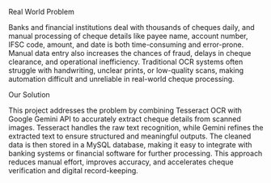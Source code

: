 Real World Problem

Banks and financial institutions deal with thousands of cheques daily, and manual processing of cheque details like payee name, account number, IFSC code, amount, and date is both time-consuming and error-prone. Manual data entry also increases the chances of fraud, delays in cheque clearance, and operational inefficiency. Traditional OCR systems often struggle with handwriting, unclear prints, or low-quality scans, making automation difficult and unreliable in real-world cheque processing.

Our Solution

This project addresses the problem by combining Tesseract OCR with Google Gemini API to accurately extract cheque details from scanned images. Tesseract handles the raw text recognition, while Gemini refines the extracted text to ensure structured and meaningful outputs. The cleaned data is then stored in a MySQL database, making it easy to integrate with banking systems or financial software for further processing. This approach reduces manual effort, improves accuracy, and accelerates cheque verification and digital record-keeping.


